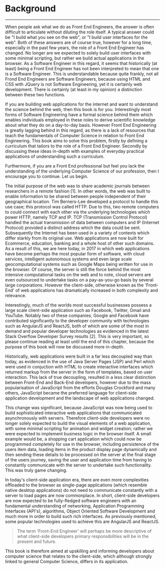 # Background

---

When people ask what we do as Front End Engineers, the answer is often difficult to articulate without diluting the role itself. A typical answer could be "I build what you see on the web", or "I build user interfaces for the web". Both of these answers are of course true, however for a long time, especially in the past few years, the role of a Front End Engineer has changed. No longer are we expected to solely build user interfaces with some minimal scripting, but rather we build actual applications in the browser. As a Software Engineer in this regard, it seems that historically \(at least\) being a Front End Engineer has not been interpreted to mean that one is a Software Engineer. This is understandable because quite frankly, not all Frond End Engineers are Software Engineers, because using HTML and CSS with JQuery is not Software Engineering, yet it is certainly web development. There is certainly \(at least in my opinion\) a distinction between these two functions.

If you are building web applications for the internet and want to understand the science behind the web, then this book is for you. Interestingly most forms of Software Engineering have a formal science behind them which enables individuals employed in these roles to derive scientific knowledge about what they do on a day-to-day basis. However Front End Engineering is greatly lagging behind in this regard, as there is a lack of resources that teach the fundamentals of Computer Science in relation to Front End Engineering. This book aims to solve this problem, firstly by defining a curriculum that tailors to the role of a Front End Engineer. Secondly by discussing these ideas in-depth with examples of everyday practical applications of understanding such a curriculum.

Furthermore, if you are a Front End professional but feel you lack the understanding of the underlying Computer Science of our profession, then I encourage you to continue. Let us begin.

The initial purpose of the web was to share academic journals between researchers in a remote fashion \[1\]. In other words, the web was built to enable information to be shared between people independent of their geographical location. Tim Berners-Lee developed a protocol to handle this use case; this protocol was called HTTP. Due to this,  two remote computers to could connect with each other via the underlying technologies which power HTTP, namely TCP and IP. TCP \(Transmission Control Protocol\) handled the actual transmission of data between computers and IP \(Internet Protocol\) provided a distinct address which the data could be sent. Subsequently the Internet has been used in a variety of contexts which differ starkly from its original use. Web applications are now built for Ecommerce, education, banking and a whole host of other such domains. As a result of this, we are here today, in 2017 in which web applications have become perhaps the most popular form of software, with cloud services, intelligent autonomous systems and even large scale geocomputational systems such as Google Maps being written for use in the browser. Of course, the server is still the force behind the most intensive computational tasks on the web and to note, cloud servers are even outsourced to undertake tasks on a pay-as-you-go basis by several large corporations. However the client-side, otherwise known as the 'Front-End' of web applications has dramatically increased in both complexity and relevance.

Interestingly, much of the worlds most successful businesses possess a large scale client-side application such as Facebook, Twitter, Gmail and YouTube. Notably two of these companies, Google and Facebook have contributed significantly to the developer community with technologies such as AngularJS and ReactJS, both of which are some of the most in demand and popular developer technologies as evidenced in the latest Stack Overflow Developer Survey results \[2\]. This is very important, so please continue reading at least until the end of this chapter, because the purpose of this book will now be discussed more in-depth.

Historically, web applications were built in a far less decoupled way than today, as evidenced in the use of Java Server Pages \(JSP\) and Perl which were used in conjuction with HTML to create interactive interfaces which returned markup from the server in the form of templates, based on user interaction. This lack of true decoupling, resulted in a less clear distinction between Front-End and Back-End developers, however due to the mass popularisation of JavaScript from the efforts Douglas Crockford and many others, JavaScript became the preferred language for client-side application development and the landscape of web applications changed.

This change was significant, because JavaScript was now being used to build sophisticated interactive web applications that communicated asynchronously with servers. Therefore client-side developers were no longer solely expected to build the visual elements of a web application, with some minimal scripting for animation and widget creation; rather we were expected to implement business logic in the browser itself. A small example would be, a shopping cart application which could now be programmed completely for use in the browser, including persistence of the users item data, loading items in the product display page dynamically and then sending these details to be processed on the server at the final stage of the users journey, saving the user and application time from having to constantly communicate with the server to undertake such functionality. This was truly game changing.

In today's client-side application era, there are even more complexities offloaded to the browser as single-page applications \(which resemble native desktop applications\) do not need to communicate constantly with a server to load pages are now commonplace. In short, client-side developers are now expected to be fully-fledged software engineers with an fundamental understanding of networking, Application Programming Interfaces \(API's\), algorithms, Object Oriented Software Development and much more in order to build such rich interfaces. As previously mentioned, some popular technologies used to achieve this are AngularJS and ReactJS.

> The term 'Front-End Engineer' will perhaps be more descriptive of what client-side developers primary responsibilities will be in the present and future.

This book is therefore aimed at upskilling and informing developers about computer science that relates to the client-side, which although strongly linked to general Computer Science, differs in its application.

